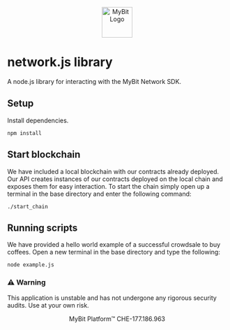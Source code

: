 <p align="center">
  <a href="https://mybit.io/">
    <img alt="MyBit Logo" src="https://files.mybit.io/mybit-icon-28x28.png" width="70">
  </a>
</p>



# network.js library
A node.js library for interacting with the MyBit Network SDK.

## Setup

Install dependencies.

`npm install`

## Start blockchain

We have included a local blockchain with our contracts already deployed. Our API creates instances of our contracts deployed on the local chain and exposes them for easy interaction. To start the chain simply open up a terminal in the base directory and enter the following command:

`./start_chain`

## Running scripts

We have provided a hello world example of a successful crowdsale to buy coffees. Open a new terminal in the base directory and type the following:

`node example.js`

### ⚠️ Warning
This application is unstable and has not undergone any rigorous security audits. Use at your own risk.


<p align="center">
MyBit Platform™ CHE-177.186.963<br/>
</p>
